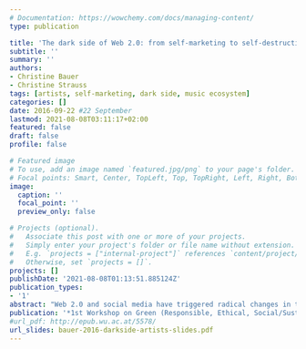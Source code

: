 ```yaml
---
# Documentation: https://wowchemy.com/docs/managing-content/
type: publication

title: 'The dark side of Web 2.0: from self-marketing to self-destruction of music artists'
subtitle: ''
summary: ''
authors:
- Christine Bauer
- Christine Strauss
tags: [artists, self-marketing, dark side, music ecosystem]
categories: []
date: 2016-09-22 #22 September
lastmod: 2021-08-08T03:11:17+02:00
featured: false
draft: false
profile: false

# Featured image
# To use, add an image named `featured.jpg/png` to your page's folder.
# Focal points: Smart, Center, TopLeft, Top, TopRight, Left, Right, BottomLeft, Bottom, BottomRight.
image:
  caption: ''
  focal_point: ''
  preview_only: false

# Projects (optional).
#   Associate this post with one or more of your projects.
#   Simply enter your project's folder or file name without extension.
#   E.g. `projects = ["internal-project"]` references `content/project/deep-learning/index.md`.
#   Otherwise, set `projects = []`.
projects: []
publishDate: '2021-08-08T01:13:51.885124Z'
publication_types:
- '1'
abstract: "Web 2.0 and social media have triggered radical changes in the very fundament of music business. In times before the Internet era, the music business was characterized by a standardized process including the creation, selection, distribution, and consumption of music. The roles of the involved market players were clear-cut. Yet, in the early days of music business, the market was a highly concentrated market. However, with the evolution of Web 2.0 and its new possibilities for home recording available at relatively low-cost and easy to handle, a myriad of music items have been released on the Web. The main consequences of that development are the following: (1) the overall amount of music items available increased drastically, as there are now tens of millions of music items available at a consumer's fingertip; and (2) the ratio between (professional) high-quality music and low-quality music shifted towards an overall deterioration. This, in turn, has an impact on every market player involved in the music business."
publication: '*1st Workshop on Green (Responsible, Ethical, Social/Sustainable) IT and IS---the Corporate Perspective*'
#url_pdf: http://epub.wu.ac.at/5578/
url_slides: bauer-2016-darkside-artists-slides.pdf
---
```

